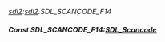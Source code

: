 _[sdl2](../../modules/sdl2/sdl2-module.md):[sdl2](../../modules/sdl2/sdl2-module.md).SDL\_SCANCODE\_F14_
##### Const SDL\_SCANCODE\_F14:[SDL_Scancode](../../modules/sdl2/sdl2-sdl_scancode.md)
